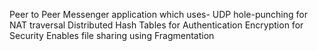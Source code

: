 Peer to Peer Messenger application which uses-
  UDP hole-punching for NAT traversal
  Distributed Hash Tables for Authentication
  Encryption for Security
  Enables file sharing using Fragmentation
